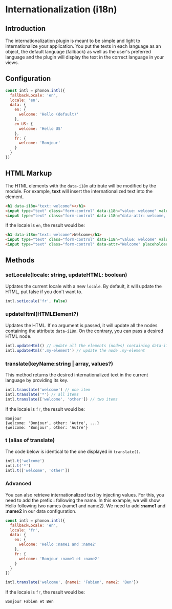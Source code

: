 # Internationalization (i18n)

## Introduction

The internationalization plugin is meant to be simple and light to internationalize your application. You put the texts in each language as an object, the default language (fallback) as well as the user's preferred language and the plugin will display the text in the correct language in your views.

## Configuration

```js
const intl = phonon.intl({
  fallbackLocale: 'en',
  locale: 'en',
  data: {
    en: {
      welcome: 'Hello (default)'
    },
    en_US: {
      welcome: 'Hello US'
    },
    fr: {
      welcome: 'Bonjour'
    }
  }
})
```

## HTML Markup

The HTML elements with the `data-i18n` attribute will be modified by the module. For example, **text** will insert the internationalized text into the element.

```html
<h1 data-i18n="text: welcome"></h1>
<input type="text" class="form-control" data-i18n="value: welcome" value="">
<input type="text" class="form-control" data-i18n="data-attr: welcome, placeholder: welcome" value="">
```

If the locale is `en`, the result would be:

```html
<h1 data-i18n="text: welcome">Welcome</h1>
<input type="text" class="form-control" data-i18n="value: welcome" value="Welcome">
<input type="text" class="form-control" data-attr="Welcome" placeholder="Welcome" data-i18n="data-attr: welcome, placeholder: welcome" value="">
```

## Methods

### setLocale(locale: string, updateHTML: boolean)

Updates the current locale with a new `locale`. By default, it will update the HTML,
put false if you don't want to.

```js
intl.setLocale('fr', false)
```

### updateHtml(HTMLElement?)

Updates the HTML. If no argument is passed, it will update all the nodes containing the attribute `data-i18n`.
On the contrary, you can pass a desired HTML node.

```js
intl.updateHtml() // update all the elements (nodes) containing data-i18n
intl.updateHtml('.my-element') // update the node .my-element
```

### translate(keyName:string | array, values?)

This method returns the desired internationalized text in the current language by providing its key.

```js
intl.translate('welcome') // one item
intl.translate('*') // all items
intl.translate(['welcome', 'other']) // two items
```

If the locale is `fr`, the result would be:

```
Bonjour
{welcome: 'Bonjour', other: 'Autre', ...}
{welcome: 'Bonjour', other: 'Autre'}
```

### t (alias of translate)

The code below is identical to the one displayed in `translate()`.

```js
intl.t('welcome')
intl.t('*')
intl.t(['welcome', 'other'])
```

### Advanced

You can also retrieve internationalized text by injecting values. For this, you need to add the prefix
**:** following the name.
In this example, we will show Hello following two names (name1 and name2).
We need to add **:name1** and **:name2** in our data configuration.

```js
const intl = phonon.intl({
  fallbackLocale: 'en',
  locale: 'fr',
  data: {
    en: {
      welcome: 'Hello :name1 and :name2'
    },
    fr: {
      welcome: 'Bonjour :name1 et :name2'
    }
  }
})

intl.translate('welcome', {name1: 'Fabien', name2: 'Ben'})
```

If the locale is `fr`, the result would be:

```
Bonjour Fabien et Ben
```